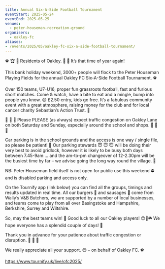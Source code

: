 ```yaml
---
title: Annual Six-A-Side Football Tournament
eventStart: 2025-05-24
eventEnd: 2025-05-25
venues:
  - peter-houseman-recreation-ground
organisers:
  - oakley-fc
aliases:
- /events/2025/05/oakley-fc-six-a-side-football-tournament/
---
```

⚽️ 🏆 🥳 Residents of Oakley. 👋 📣 It’s that time of year again!

This bank holiday weekend, 3000+ people will flock to the Peter Houseman Playing Fields for the annual Oakley FC Six-A-Side Football Tournament. ⚽️

Over 150 teams, U7-U16, proper fun grassroots football, fast and furious short matches. Come & watch, have a bite to eat and a mingle, bump into people you know. 😊 £2.50 entry, kids go free. It’s a fabulous community event with a great atmosphere, raising money for the club and for local cancer charity Sebastian’s Action Trust. 🤗

🚙 🚗 🚙 Please PLEASE (as always) expect traffic congestion on Oakley Lane on both Saturday and Sunday, especially around the school and shops. 🚙 🚗 🚙

Car parking is in the school grounds and the access is one way / single file, so please be patient! 🙏 Our parking stewards 😇 😇 😇 will be doing their very best to avoid gridlock, however it is likely to be busy both days between 7.45-9am … and the am-to-pm changeover of 12-2.30pm will be the busiest time by far – we advise going the long way round the village. 🔄

NB: Peter Houseman field itself is not open for public use this weekend ⛔️ and is disabled parking and access only.

On the Tournify app (link below) you can find all the groups, timings and results updated in real time.
All our burgers 🍔 and sausages 🌭 come from Wally’s V&B Butchers, we are supported by a number of local businesses, and teams come to play from all over Basingstoke and Hampshire, Berkshire, Surrey and Wiltshire.

So, may the best teams win! 🥇 Good luck to all our Oakley players! 😉🤞☘️ We hope everyone has a splendid couple of days! 🥳

Thank you in advance for your patience about traffic congestion or disruption. 🚙 🚗 🚙

We really appreciate all your support. 😊 – on behalf of Oakley FC. ⚽️

https://www.tournify.uk/live/ofc2025/